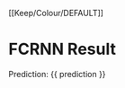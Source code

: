 [[Keep/Colour/DEFAULT]] 

<!DOCTYPE html>
<html lang="en">
<head>
    <meta charset="UTF-8">
    <meta name="viewport" content="width=device-width, initial-scale=1.0">
    <title>FCRNN Result</title>
</head>
<body>
    <h1>FCRNN Result</h1>
    <p>Prediction: {{ prediction }}</p>
</body>
</html>

